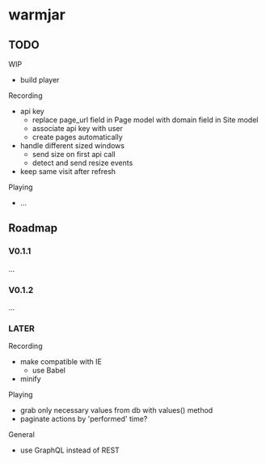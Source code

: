 # warmjar

## TODO

WIP
* build player

Recording
* api key
  - replace page_url field in Page model with domain field in Site model 
  - associate api key with user
  - create pages automatically
* handle different sized windows
  - send size on first api call
  - detect and send resize events
* keep same visit after refresh

Playing
* ...


## Roadmap

### V0.1.1
...

### V0.1.2
...

### LATER

Recording
* make compatible with IE
  - use Babel
* minify

Playing
* grab only necessary values from db with values() method
* paginate actions by 'performed' time?

General
* use GraphQL instead of REST

